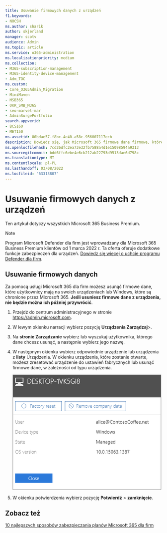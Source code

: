 ```yaml
---
title: Usuwanie firmowych danych z urządzeń
f1.keywords:
- NOCSH
ms.author: sharik
author: skjerland
manager: scotv
audience: Admin
ms.topic: article
ms.service: o365-administration
ms.localizationpriority: medium
ms.collection:
- M365-subscription-management
- M365-identity-device-management
- Adm_TOC
ms.custom:
- Core_O365Admin_Migration
- MiniMaven
- MSB365
- OKR_SMB_M365
- seo-marvel-mar
- AdminSurgePortfolio
search.appverid:
- BCS160
- MET150
ms.assetid: 80bdae57-f8bc-4e40-a58c-956007117ecb
description: Dowiedz się, jak Microsoft 365 firmowe dane firmowe, które użytkownicy mają na urządzeniach lub Windows komputerach.
ms.openlocfilehash: 7cd26dfc2ea73e32fb7588a4d1e15098594a9313
ms.sourcegitcommit: bdd6ffc6ebe4e6cb212ab22793d9513dae6d798c
ms.translationtype: MT
ms.contentlocale: pl-PL
ms.lasthandoff: 03/08/2022
ms.locfileid: "63313807"
---
```

# <a name="remove-company-data-from-devices"></a>Usuwanie firmowych danych z urządzeń

Ten artykuł dotyczy wszystkich Microsoft 365 Business Premium.

> [!NOTE]
> Program Microsoft Defender dla firm jest wprowadzany dla Microsoft 365 Business Premium klientów od 1 marca 2022 r. Ta oferta oferuje dodatkowe funkcje zabezpieczeń dla urządzeń. [Dowiedz się więcej o uchcie programu Defender dla firm](../../security/defender-business/mdb-overview.md).

## <a name="remove-company-data"></a>Usuwanie firmowych danych

Za pomocą usługi Microsoft 365 dla firm możesz usunąć firmowe dane, które użytkownicy mają na swoich urządzeniach [](app-protection-settings-for-android-and-ios.md) lub Windows[](protection-settings-for-windows-10-devices.md), które są chronione przez Microsoft 365. **Jeśli usuniesz firmowe dane z urządzenia, nie będzie można ich później przywrócić**. 
  
1. Przejdź do centrum administracyjnego w stronie <a href="https://go.microsoft.com/fwlink/p/?linkid=837890" target="_blank">https://admin.microsoft.com</a>.
    
2. W lewym okienku narracji wybierz pozycję **Urządzenia Zarządzaj**\>.  
  
3. Na **stronie Zarządzanie** wybierz lub wyszukaj użytkownika, którego dane chcesz usunąć, a następnie wybierz jego nazwę. 
    
4. W następnym okienku wybierz odpowiednie urządzenie lub urządzenia z **listy** Urządzenia. W okienku urządzenia, które zostanie otwarte, możesz zresetować urządzenie do ustawień fabrycznych lub usunąć firmowe dane, w zależności od typu urządzenia. 
    
    ![W okienku Usuń dane firmowe wybierz urządzenie, z którego chcesz usunąć dane.](../../media/resetorremove.png)
  
5. W okienku potwierdzenia wybierz pozycję **Potwierdź** \> **zamknięcie**.
    

## <a name="see-also"></a>Zobacz też

[10 najlepszych sposobów zabezpieczania planów Microsoft 365 dla firm](../security-and-compliance/secure-your-business-data.md)